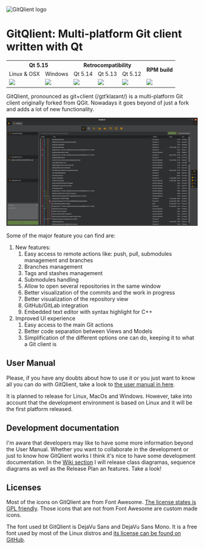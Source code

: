 ![GitQlient logo](https://github.com/francescmm/GitQlient/blob/master/src/resources/icons/GitQlientLogo96.png "GitQlient")

# GitQlient: Multi-platform Git client written with Qt

<table>
  <tr>
    <th colspan="2">Qt 5.15</td>
    <th colspan="3">Retrocompatibility</td>
    <th rowspan="2">RPM build</td>
  </tr>
  <tr>
    <td>Linux & OSX</td>
    <td>Windows</td>
    <td>Qt 5.14</td>
    <td>Qt 5.13</td>
    <td>Qt 5.12</td>
  </tr>
  <tr>
    <td><a href="https://travis-ci.org/francescmm/GitQlient" target="_blank"><img src="https://travis-ci.org/francescmm/GitQlient.svg?branch=master"/></a></td>
    <td><a href="https://ci.appveyor.com/project/francescmm/gitqlient/branch/master" target="_blank"><img src="https://ci.appveyor.com/api/projects/status/ihw50uwdiim952c0/branch/master"/></a></td>
    <td><a href="https://ci.appveyor.com/api/projects/status/niu2b6m5gehxnarg/branch/master" target="_blank"><img src="https://ci.appveyor.com/api/projects/status/niu2b6m5gehxnarg/branch/master"/></a></td>
    <td><a href="https://ci.appveyor.com/api/projects/status/kxidc23f7mnqyjyi/branch/master" target="_blank"><img src="https://ci.appveyor.com/api/projects/status/kxidc23f7mnqyjyi/branch/master"/></a></td>
    <td><a href="https://ci.appveyor.com/api/projects/status/oxt8t90vssooy9rm/branch/master" target="_blank"><img src="https://ci.appveyor.com/api/projects/status/oxt8t90vssooy9rm/branch/master"/></a></td>
    <td><a href="https://copr.fedorainfracloud.org/coprs/gitqlient/GitQlient/package/gitqlient/" target="_blank"><img src="https://copr.fedorainfracloud.org/coprs/gitqlient/GitQlient/package/gitqlient/status_image/last_build.png"/></a></td>
  </tr>
</table>

GitQlient, pronounced as git+client (/gɪtˈklaɪənt/) is a multi-platform Git
client originally forked from QGit. Nowadays it goes beyond of just a fork and
adds a lot of new functionality.

![GitQlient main screen](/docs/assets/GitQlient.png)

Some of the major feature you can find are:

1. New features:
    1. Easy access to remote actions like: push, pull, submodules management and branches
    2. Branches management
    3. Tags and stashes management
    4. Submodules handling
    5. Allow to open several repositories in the same window
    6. Better visualization of the commits and the work in progress
    7. Better visualization of the repository view
    8. GitHub/GitLab integration
    9. Embedded text editor with syntax highlight for C++
2. Improved UI experience
    1. Easy access to the main Git actions
    2. Better code separation between Views and Models
    3. Simplification of the different options one can do, keeping it to what a Git client is

## User Manual

Please, if you have any doubts about how to use it or you just want to know all you can do with GitQlient, take a look to [the user manual in here](https://francescmm.github.io/GitQlient).

It is planned to release for Linux, MacOs and Windows. However, take into account that the development environment is based on Linux and it will be the first platform released.

## Development documentation

I'm aware that developers may like to have some more information beyond the User Manual. Whether you want to collaborate in the development or just to know how GitQlient works I think it's nice to have some development documentation. In the [Wiki section](https://github.com/francescmm/GitQlient/wiki) I will release class diagramas, sequence diagrams as well as the Release Plan an features. Take a look!

## Licenses

Most of the icons on GitQlient are from Font Awesome. [The license states is GPL friendly](https://fontawesome.com/license/free). Those icons that are not from Font Awesome are custom made icons.

The font used bt GitQlient is DejaVu Sans and DejaVu Sans Mono. It is a free font used by most of the Linux distros and [its license can be found on GitHub](https://github.com/dejavu-fonts/dejavu-fonts/blob/master/LICENSE).

